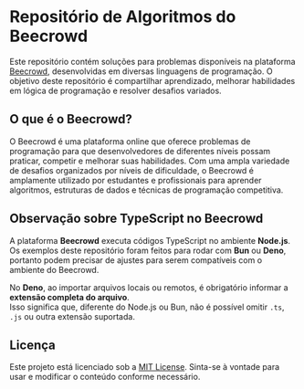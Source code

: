 # Repositório de Algoritmos do Beecrowd

Este repositório contém soluções para problemas disponíveis na plataforma
[Beecrowd](https://judge.beecrowd.com/pt), desenvolvidas em diversas linguagens
de programação. O objetivo deste repositório é compartilhar aprendizado,
melhorar habilidades em lógica de programação e resolver desafios variados.

## O que é o Beecrowd?

O Beecrowd é uma plataforma online que oferece problemas de programação para que
desenvolvedores de diferentes níveis possam praticar, competir e melhorar suas
habilidades. Com uma ampla variedade de desafios organizados por níveis de
dificuldade, o Beecrowd é amplamente utilizado por estudantes e profissionais
para aprender algoritmos, estruturas de dados e técnicas de programação
competitiva.

## Observação sobre TypeScript no Beecrowd

A plataforma **Beecrowd** executa códigos TypeScript no ambiente **Node.js**.\
Os exemplos deste repositório foram feitos para rodar com **Bun** ou **Deno**,
portanto podem precisar de ajustes para serem compatíveis com o ambiente do
Beecrowd.

No **Deno**, ao importar arquivos locais ou remotos, é obrigatório informar a
**extensão completa do arquivo**.\
Isso significa que, diferente do Node.js ou Bun, não é possível omitir `.ts`,
`.js` ou outra extensão suportada.

## Licença

Este projeto está licenciado sob a [MIT License](LICENSE). Sinta-se à vontade
para usar e modificar o conteúdo conforme necessário.
